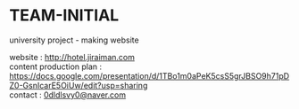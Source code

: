 # TEAM-INITIAL
university project - making website


website : http://hotel.jiraiman.com  
content production plan : https://docs.google.com/presentation/d/1TBo1m0aPeK5csS5grJBSO9h71pDZ0-GsnIcarE5OiUw/edit?usp=sharing  
contact : 0dldlsvy0@naver.com  
